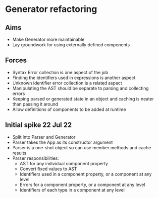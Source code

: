 Generator refactoring
=====================

Aims
----

- Make Generator more maintainable
- Lay groundwork for using externally defined components

Forces
------

- Syntax Error collection is one aspect of the job
- Finding the identifiers used in expressions is another aspect
- Unknown identifier error collection is a related aspect
- Manipulating the AST should be separate to parsing and collecting errors
- Keeping parsed or generated state in an object and caching is neater than passing it around
- Allow definitions of components to be added at runtime

Initial spike 22 Jul 22
-----------------------

- Split into Parser and Generator
- Parser takes the App as its constructor argument
- Parser is a one-shot object so can use member methods and cache results
- Parser responsibilities:
  - AST for any individual component property
  - Convert fixed values to AST
  - Identifiers used in a component property, or a component at any level
  - Errors for a component property, or a component at any level
  - Identifiers of each type in a component at any level

